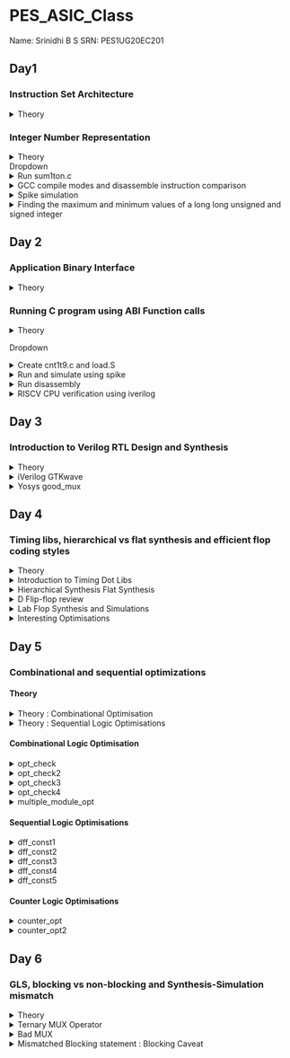# PES_ASIC_Class
Name: Srinidhi B S        SRN: PES1UG20EC201 
## Day1 
### Instruction Set Architecture
<details>
  
  <summary>Theory</summary>
  
+ ISA defines the interface between a computer's hardware and its software, specifically how the processor and its components interact with the software instructions that drive the execution of tasks. It encompasses a set of instructions, addressing modes, data types, registers, memory organization, and the mechanisms for executing and managing instructions. 
+ RISC V refers to Reduced Instruction Set Computing - Five Architecture. It is an open-source Instruction Set Architecture (ISA) that has gained significant attention and adoption in the world of computer architecture and semiconductor design.
</details>

### Integer Number Representation
<details>
  <summary>Theory</summary>
  
+ Unsigned numbers:- also known as non-negative numbers, are numerical values that represent magnitudes without indicating direction or sign.(Range: [0, (2^n)-1 ])  
+ Signed numbers are numerical values that can represent both positive and negative magnitudes, along with zero.(Range : Positive : [0 , 2^(n-1)-1] Negative : [-1 to 2^(n-1)])
  
 <img width="536" alt="Signmemalloc" src="https://github.com/Srini-web/pes_asic_class/assets/77874288/86000e0f-e3bc-4ae3-8c54-ce5f41b5a932">
 </details>
Dropdown
<details>
<summary>Run sum1ton.c</summary>
  
+ Run sum1ton.c
```
gcc sum1ton.c
./a.out
```
<img width="365" alt="Run1" src="https://github.com/Srini-web/pes_asic_class/assets/77874288/6610f24b-18f5-4e77-b069-364047e482ab">

</details>
<details>
<summary>GCC compile modes and disassemble instruction comparison</summary>
  
+ GCC compile modes and disassemble instruction comparison
  + Error encountered : stdio not recognised
Solution
```
export PATH="/home/vboxuser/riscv_toolchain/riscv64-unknown-elf-gcc-8.3.0-2019.08.0-x86_64-linux-ubuntu14/bin:$PATH"
```
```
riscv64-unknown-elf-gcc -O1 -mabi=lp64 -march=rv64i -o sum1ton.o sum1ton.c
#in a new terminal window
riscv64-unknown-elf-objdump -d sum1ton.o
```
![o1bincom](https://github.com/Srini-web/pes_asic_class/assets/77874288/bce74458-6d4f-4562-a552-9222c9fadcf6)

```
riscv64-unknown-elf-gcc -Ofast -mabi=lp64 -march=rv64i -o sum1ton.o sum1ton.c
#in a new terminal window
riscv64-unknown-elf-objdump -d sum1ton.o
```
![ofastbincom](https://github.com/Srini-web/pes_asic_class/assets/77874288/05d2aea1-4903-48f3-a6e5-da8d410779fb)
</details>
<details>
<summary> Spike simulation </summary>
  
+ Spike simulation
  
![s1](https://github.com/Srini-web/pes_asic_class/assets/77874288/1afad98b-d71c-4b11-91d6-991c862e1ebb)

</details>
<details>
<summary>Finding the maximum and minimum values of a long long unsigned and signed integer</summary>
  
+ Finding the maximum and minimum values of a long long unsigned integer
    + Also finding out what happens when the value assigned is beyond the datatype range
      
  <img width="560" alt="s2" src="https://github.com/Srini-web/pes_asic_class/assets/77874288/7629b726-9c9d-4d56-a838-88b213468e66">

</details>


## Day 2
### Application Binary Interface
<details>
  
  <summary>Theory</summary>
  
+ An Application Binary Interface (ABI) is a set of rules and conventions that dictate how binary code interacts with and communicates with other binary code, typically at the level of machine code or compiled code. In simpler terms, it defines the interface between two software components or systems that are written in different programming languages, compiled by different compilers, or running on different hardware architectures.
+ The ABI is crucial for enabling interoperability between different software components, such as different libraries, object files, or even entire programs. It allows components compiled independently and potentially on different platforms to work seamlessly together by adhering to a common set of rules for communication and data representation.
+ RISC V architecture being currently used uses Little Endian memory allocation
   + In little-endian representation, you store the least significant byte (LSB) at the lowest memory address and the most significant byte (MSB) at the highest memory address.
+ Given the 5 bits that are allocated, 2^5 or 32 bits are used for memory allocation.
+ An ABI table is referred to where every register is mapped to a particular variable/function.
<img width="430" alt="ABITable" src="https://github.com/Srini-web/pes_asic_class/assets/77874288/4ca9c3cb-6253-43cd-8bac-a66090687d17">
</details>

### Running C program using ABI Function calls
<details>
  
  <summary>Theory</summary>
  
+ In this program, a base(caller) c program calls a function written in assembly-level language. While they are both manipulated using ABI, the function call succeeds.
 <img width="407" alt="ABIFLOW" src="https://github.com/Srini-web/pes_asic_class/assets/77874288/e046f952-d4b3-4239-8379-415eba3ae42e">
 
+ CPU Functioning
  
<img width="502" alt="insert" src="https://github.com/Srini-web/pes_asic_class/assets/77874288/d9da06e4-242c-449e-9b4b-a80acc6c48a9">
</details>
 
Dropdown
<details>
<summary>Create cnt1t9.c and load.S</summary>
  
+ create files
```
leafpad cnt1t9.c
leafpad load.S
```
</details>

<details>
<summary>Run and simulate using spike</summary>
  
+ Run c program file and function in assembly language
```
riscv64-unknown-elf-gcc -Ofast -mabi=lp64 -march=rv64i -o cnt1t9.o cnt1t9.c load.S
spike pk cnt1t9.o
```

<img width="531" alt="s1" src="https://github.com/Srini-web/pes_asic_class/assets/77874288/b91d2dab-0d0d-44ae-92c2-8090aa048adb">


</details>

<details>
<summary>Run disassembly</summary>  

```
riscv64-unknown-elf-objdump -d cnt1tn.o|less
```
<img width="448" alt="s2" src="https://github.com/Srini-web/pes_asic_class/assets/77874288/d1bb18cf-9b3f-4737-8b19-a02d27870b5f">

</details>

<details>
<summary>RISCV CPU verification using iverilog</summary>
  
+ verification of CPU using verilog
   + using vim command
```
vim picorv32.v
```
![s3](https://github.com/Srini-web/pes_asic_class/assets/77874288/f49b626b-b6ef-469e-91a2-718d3a98919c)


  + using less command
```
less picorv32.v
```

![s4](https://github.com/Srini-web/pes_asic_class/assets/77874288/d37d6754-fb5f-4d3c-9632-0974ec25e38e)
  
 + running iverilog and testbench
```
vim picorv32.v
vim testbench.v
vim rv32im.sh
chmod 777 rv32im.sh
./rv32im.sh
```

<img width="439" alt="vimrins5" src="https://github.com/Srini-web/pes_asic_class/assets/77874288/0b39bfc9-8065-4ab2-9858-229919b3147e">

  + genrating hexadecimal (HEX file)
```
vim firmare.hex
```
  <img width="467" alt="s6" src="https://github.com/Srini-web/pes_asic_class/assets/77874288/ce2201f4-40a5-4b8b-9722-39d723b60d82">
  
</details>

## Day 3

### Introduction to Verilog RTL Design and Synthesis
<details>
<summary> Theory </summary>

 - **Simulator**
   - It is a tool used for simulating the design. It looks for the changes in the input signals to evaluate the outputs.
   - If there is no change in the inputs, the simulator doesn't evaluate the outputs.
   - RTL is checked for adherence to the spec by simulating the design.
   - The tool used here is **iverilog**.

- **iVerilog**
  -  It is an open-source Verilog simulator used for testing and simulating digital circuit designs described in the Verilog hardware description language (HDL).
  -  Both the design and the testbench are fed to the simulator and it produces a vcd (value change dump) file.
  -  In order to view the vcd file, we use the GTKwave where we can see the waveforms.
    
   <img width="526" alt="image" src="https://github.com/Veda1809/pes_asic_class/assets/142098395/37b643b5-e41e-425d-85f0-a55d7e190571">

- **Design**
  - It is the actual verilog code or set of verilog codes that the intended functionality to meet the required specifications.
  - Verilog is used to describe the behavior and structure of digital circuits at different levels of abstraction, from high-level system descriptions down to low-level gate-level representations. 

- **Testbench**
  - A testbench is a specialized Verilog module or program used to verify the functionality and behavior of another Verilog module, circuit, or design. Testbenches are essential for testing and simulating digital designs before they are synthesized or manufactured as physical chips.
  - It is a setup to apply a stimulus to the design to check its functionality.

    <img width="526" alt="image" src="https://github.com/Veda1809/pes_asic_class/assets/142098395/72e6ffe4-abba-41f1-b79f-240f125b410b">

 + **Synthesizer**
  - It is a tool used for converting RTL design code to netlist.
  - Here, the synthesizer used is **Yosys**.

+ **Yosys**
  - It is an open-source framework for Verilog RTL synthesis and formal verification.
  - Yosys provides a collection of tools and algorithms that enable designers to transform high-level RTL (Register Transfer Level) descriptions of digital circuits into optimized gate-level representations suitable for physical implementation on hardware.

 <img width="561" alt="image" src="https://github.com/Veda1809/pes_asic_class/assets/142098395/5f879aaa-ec65-4362-9f91-f39999069732">

   - Design and .lib files are fed to the synthesizer to get a netlist file.
   - **Netlist** is the representation of the design in the form of standard cells in the .lib
     
+ Commands used to perform different operations:
  - `read_verilog` to read the design
  - `read_liberty` to read the .lib file
  - `write_verilog` to write out the netlist file
 
+ To verify the synthesis

<img width="566" alt="image" src="https://github.com/Veda1809/pes_asic_class/assets/142098395/fd73f6b8-f594-4e4f-bb1a-b600fb4475f8">

   - Netlist along with the testbench is fed to the iverilog simulator.
   - The vcd file generated is fed to the gtkwave simulator.
   - The output on the simulator must be the same as the output observed during RTL simulation.
   - The same RTL testbench can be used as the primary inputs and primary outputs remain same between the RTL design and synthesised netlist.

 + **Logic Synthesis**
  - Logic synthesis is a process in digital design that transforms a high-level hardware description of a digital circuit, typically in a hardware description language (HDL) like Verilog or VHDL, into a lower-level representation composed of logic gates and flip-flops.
  - The goal of logic synthesis is to optimize the design for various criteria such as performance, area, power consumption, and timing.

 + **.lib**
   - It is a collection of logical modules like And, Or, Not etc.
   - It has different flavors of same gate like 2 input AND gate, 3 input AND gate etc with different performace speed.
  
+ **Why different flavors  of gate?**
  - In order to make a circuit faster, the clock frequency should be high.
  - For that, the time period of the clock should be as low as possible.
  
<img width="400" alt="image" src="https://github.com/Veda1809/pes_asic_class/assets/142098395/bc2242db-49e8-4c19-a06e-8f8e82f55729">

+ In a sequential circuit, clock period depends on:
  - Clock to Q of flip-flop A.
  - Propagation delay of combinational circuit.
  - Setup time of flip-flop B.

<img width="400" alt="image" src="https://github.com/Veda1809/pes_asic_class/assets/142098395/112de4cd-6e0c-46ec-ad94-0cb6540af7e1">

+ **Why need fast and slow cells?**
  - To ensure that there are no HOLD issues at flip-flop B, we require slow cells.
  - For a smaller propagation time, we need faster cells.
  - The collection forms the .lib

+ **Faster Cells vs Slower Cells**
  - Load in digital circuit is of Capacitence.
  - Faster the charging or dicharging of capacitance, lesser is the cell delay.
  - However, for a quick charge/ discharge of capacitor, we need transistors capable of sourcing more current i.e, we need **wide transistors**.
  - Wider transistors have lesser delay but consume more area and power.
  - Narrow transistors have more delay but consume less area and performance.
  - Faster cells come with a cost of area and power.
 
+ **Selection of the Cells**
  - We have to guide the Synthesizer to choose the flavour of cells that is optimum for implementation of logic circuit.
  - More use of faster cells leads to bad circuit in terms of power and area and also hold time violations.
  - More use of slower cells leads to sluggish circuits amd may not meet the performance needs.
  - Hence the guidance is offered to the synthesiser in the form of **constraints**. 

 - **Setup**
   - Contains sky130RTLDesignAndSynthesisWorkshop folder which contains
    - my_lib: contains all the library files
    - lib: contains sky130 standard cell library used for our synthesis
    - verilog_model: contains all the standard cell verilog modules of the standard cells contained in the .lib
    - verilog_files: contains all the verilog source files and testbench files that are required for labs

</details>



<details>
<summary> iVerilog GTKwave </summary>	

```
cd vsd/sky130RTLDesignAndSynthesisWorkshop/verilog_files
ls
```
![s1verilogfiles](https://github.com/Srini-web/pes_asic_class/assets/77874288/6c2f3048-5342-438f-956f-4cdee3604e6e)

```
iverilog good_mux.v tb_good_mux.v
./a.out
gtkwave tb_good_mux.vcd
```

![s2goodmuxrun](https://github.com/Srini-web/pes_asic_class/assets/77874288/cd3c3ce0-54f1-4268-81cc-aaaab905d885)

![s3gtk1](https://github.com/Srini-web/pes_asic_class/assets/77874288/22c308a1-cfaf-4edc-aefe-b2ba2219f28d)

```
gvim tb_good_mux.v -o good_mux.v
```
![s3gtk2](https://github.com/Srini-web/pes_asic_class/assets/77874288/90449417-dc0c-4edb-a842-cfd87de0d78c)

</details>

<details>
<summary> Yosys good_mux  </summary>	

+ To invoke yosys
```
cd
cd vsd/sky130RTLDesignAndSynthesisWorkshop/verilog_files
yosys
```
![s4yosys](https://github.com/Srini-web/pes_asic_class/assets/77874288/2dabd406-6263-4bcd-94b0-8412e8dba545)

+ To read the library, design and synthesize a module named "good_mux.v"
  ```
  read_liberty -lib ../lib/sky130_fd_sc_hd__tt_025C_1v80.lib
  read_verilog good_mux.v
  synth -top good_mux
  ```
  
![s5yosysdesread](https://github.com/Srini-web/pes_asic_class/assets/77874288/93b46c6b-85a4-4ae4-a13f-41227c4c8c23)

![s6yosyssynth](https://github.com/Srini-web/pes_asic_class/assets/77874288/4a405886-992a-4b2f-8c4c-8340f36983bb)

   
 + Generate the netlist
   ```
   abc -liberty ../lib/sky130_fd_sc_hd__tt_025C_1v80.lib
   ```

 ![s7yosysnetlist](https://github.com/Srini-web/pes_asic_class/assets/77874288/85d7298a-d438-4dd0-b2b9-fefa7676ef18)


+ To see the logic realized
  ```
  show
  ```
  
![s8yosysshow](https://github.com/Srini-web/pes_asic_class/assets/77874288/04abfbfd-c6f4-4520-9f97-234264db7a6d)


+ To write the netlist
  ```
  write_verilog good_mux_netlist.v
  !gvim good_mux_netlist.v
  ```
  ![s9yosyswrnl](https://github.com/Srini-web/pes_asic_class/assets/77874288/832a9261-1c64-4d35-a176-6c89f91861ae)

  + To view a simplified code
    ```
    write_verilog -noattr good_mux_netlist.v     
    !gvim good_mux_netlist.v
    ```
     ![s10yosysnlsimp](https://github.com/Srini-web/pes_asic_class/assets/77874288/3aa56285-4512-4e8b-a7ec-bd5431c5f779)


</details>

## Day 4
### Timing libs, hierarchical vs flat synthesis and efficient flop coding styles

<details>
<summary> Theory </summary>	
  
+ libraries in yosys
  + The first line in the file `library ("sky130_fd_sc_hd__tt_025C_1v80") ` :
    
    - tt: indicates variations due to process and here it indicates **Typical Process**.
    - 025C: indicates the variations due to temperatures where the silicon will be used.
    - 1v80: indicates the variations due to the voltage levels where the silicon will be incorporated.
      
 **Hierarchical Synthesis**
  Hierarchical synthesis is an approach in digital design and logic synthesis where complex designs are broken down into smaller, more manageable modules or sub-circuits, and each module is synthesized individually. These synthesized modules are then integrated back into the overall design hierarchy. This approach helps manage the complexity of large designs and allows designers to work on different parts of the design independently. 

 **Flattened Synthesis**
  Flattened synthesis is the opposite of hierarchical synthesis. Instead of maintaining the hierarchical structure of the design during synthesis, flattened synthesis combines all modules and sub-modules into a single, flat representation. This means that the entire design is synthesized as a single unit, without preserving the modular organization present in the original high-level description.

**Why do we need a Flop?**

+ A flip-flop (often abbreviated as "flop") is a fundamental building block in digital circuit design.
+ It's a type of sequential logic element that stores binary information (0 or 1) and can change its output based on clock signals and input values.
+ In a combinational circuit, the output changes after the propagation delay of the circuit once inputs are changed.
+ During the propagation of data, if there are different paths with different propagation delays, then a glitch might occur.
+ There will be multiple glitches for multiple combinational circuits.
+ Hence, we need flops to store the data from the combinational circuits.
+ When a flop is used, the output of combinational circuit is stored in it and it is propagated only at the posedge or negedge of the clock so that the next combinational circuit gets a glitch free input thereby stabilising the output.
+ We use control pins like **set** and **reset** to initialise the flops.
+ They can be synchronous and asynchronous.

</details>  
<details>
  <summary> Introduction to Timing Dot Libs </summary>	
  
+ To view the contents in the .lib
```
gvim ../lib/sky130_fd_sc_hd__tt_025C_1v80.lib
```
![s1dotappl](https://github.com/Srini-web/pes_asic_class/assets/77874288/0e37b704-3c54-454a-a108-1ca563283200)

 
+ It also displays the units of various parameters and cells.

![s2dotlibclass](https://github.com/Srini-web/pes_asic_class/assets/77874288/6632c33b-1786-46c2-b07c-7bb83bf1245d)

+ It gives the features of the cells
  + To enable line number `:se nu`
  ![s3serno](https://github.com/Srini-web/pes_asic_class/assets/77874288/d32b885a-93c7-4a26-b3da-3f6ce1d41d1b)

+ To view any instance `:/instance`
  + Since there are 5 inputs, for all the 32 possible combinations, it gives the delay, power, and all the other parameters for each cell.
  + The below image shows the power consumption and area comparison.
  
![s4 1comp](https://github.com/Srini-web/pes_asic_class/assets/77874288/24fa7730-0bfa-4331-8039-794669ab1add)

</details>

<details>
<summary> Hierarchical Synthesis Flat Synthesis </summary>	
  
+ The file we used in this lab is multiple_modules.v
  
  ```
  cd vsd/sky130RTLDesignAndSynthesisWorkshop/verilog_files
  gvim multiple_modules.v
  ```

![s5file](https://github.com/Srini-web/pes_asic_class/assets/77874288/136819b9-5e96-4d19-a9d2-22192abfcb97)


+  `multiple_modules` instantiates `sub_module1` and `sub_module2`

```
Launch yosys
read_liberty -lib ../lib/sky130_fd_sc_hd__tt_025C_1v80.lib
read_verilog multiple_modules.v
synth -top multiple_modules
```

![s6yosys](https://github.com/Srini-web/pes_asic_class/assets/77874288/fd46db6d-9f8b-45ed-a96c-925ac82bd2eb)

+  Netlist generation
  
  ```
  abc -liberty ../lib/sky130_fd_sc_hd__tt_025C_1v80.lib`
  show multiple_modules
  ```

![s7moduleload](https://github.com/Srini-web/pes_asic_class/assets/77874288/c3386884-ef18-42c9-9a3a-1c997219a64b)

```
write_verilog -noattr multiple_modules_hier.v
!gvim multiple_modules_hier.v
```


![s8submoduleload](https://github.com/Srini-web/pes_asic_class/assets/77874288/ed9c6d8b-7100-4a14-84d2-94d0eca10618)

![s9submoddiag](https://github.com/Srini-web/pes_asic_class/assets/77874288/01d74903-1338-4066-90b1-ac8fe6719ce9)


+  Flattened Synthesis
  ```
  yosys
  read_liberty -lib ../lib/sky130_fd_sc_hd__tt_025C_1v80.lib
  synth -top multiple_modules
  abc -liberty ../lib/sky130_fd_sc_hd__tt_025C_1v80.lib
  flatten
  show
  ```
  
![s10flatteneddiag](https://github.com/Srini-web/pes_asic_class/assets/77874288/db029588-9994-4a2e-bd1f-04981bfb4365)

```
write_verilog -noattr multiple_modules_flat.v`
!gvim multiple_modules_flat.v
```
  ![s11befflat](https://github.com/Srini-web/pes_asic_class/assets/77874288/9736cae1-c6f6-4276-be9d-ee05f375ecd8)
  ![s12afflat](https://github.com/Srini-web/pes_asic_class/assets/77874288/ebf2d734-130c-443f-97bd-9e0d928a413a)

</details>


<details>
<summary> D Flip-flop review </summary>	

+ D Flip-Flop with Asynchronous Reset
  + When the reset is high, the output of the flip-flop is forced to 0, irrespective of the clock signal.
  + Else, on the positive edge of the clock, the stored value is updated at the output.
 ```
  gvim dff_asyncres_syncres.v
 ```
   ![s13dasres](https://github.com/Srini-web/pes_asic_class/assets/77874288/2a2bc0c9-abd8-4f59-90a9-9c4b8932787c)


+ D Flip_Flop with Asynchronous Set
  + When the set is high, the output of the flip-flop is forced to 1, irrespective of the clock signal.
  + Else, on positive edge of the clock, the stored value is updated at the output.

```
gvim dff_async_set.v
```

![s14dasset](https://github.com/Srini-web/pes_asic_class/assets/77874288/2a77a30a-2e9f-4d59-a779-ccc5fed5731e)


+ D Flip-Flop with Synchronous Reset
  + When the reset is high on the positive edge of the clock, the output of the flip-flop is forced to 0.
  + Else, on the positive edge of the clock, the stored value is updated at the output.

```
gvim dff_syncres.v
```

![s15dsres](https://github.com/Srini-web/pes_asic_class/assets/77874288/40a5b9ca-8390-4bc7-a4c0-9770ea65492c)

+ D Flip-Flop with Asynchronous Reset and Synchronous Reset
  + When the asynchronous reset is high, the output is forced to 0.
  + When the synchronous reset is high at the positive edge of the clock, the output is forced to 0.
  + Else, on the positive edge of the clock, the stored value is updated at the output.
  + Here, it is a combination of both synchronous and asynchronous reset DFF.

```
gvim dff_asyncres_syncres.v
```

![s16dsynasynrst](https://github.com/Srini-web/pes_asic_class/assets/77874288/0b1dd71b-a36a-431c-92c1-c45a0c040017)


</details>

<details>
<summary> Lab Flop Synthesis and Simulations </summary>	

+ D Flip-Flop with Asynchronous Reset
  + Simulation
    ```
    cd vsd/sky130RTLDesignAndSynthesisWorkshop/verilog_files
    iverilog dff_asyncres.v tb_dff_asyncres.v
    ./a.out
    gtkwave tb_dff_asyncres.vcd
    ```
  

   ![s16simul](https://github.com/Srini-web/pes_asic_class/assets/77874288/361b062d-4000-45da-8250-f9ae73d24efa)



  + Synthesis
    ```
    cd vsd/sky130RTLDesignAndSynthesisWorkshop/verilog_files
    yosys
    read_liberty -lib ../lib/sky130_fd_sc_hd__tt_025C_1v80.lib
    read_verilog dff_asyncres.v
    synth -top dff_asyncres
    dfflibmap -liberty ../lib/sky130_fd_sc_hd__tt_025C_1v80.lib
    abc -liberty ../lib/sky130_fd_sc_hd__tt_025C_1v80.lib
    show
    ```
   
    <img width="925" alt="s17synth" src="https://github.com/Srini-web/pes_asic_class/assets/77874288/d92920ea-1c72-4be8-bd7b-a26ac75f75a6">

 + D Flip_Flop with Asynchronous Set
   + Simulation
     ```
     cd vsd/sky130RTLDesignAndSynthesisWorkshop/verilog_files
     iverilog dff_async_set.v tb_dff_async_set.v
     ./a.out
     gtkwave tb_dff_async_set.vcd
     ```

![s18simul2](https://github.com/Srini-web/pes_asic_class/assets/77874288/cddf0a2b-252d-41b0-bf4e-f15b1deba4d1)

  + Synthesis
```
cd vsd/sky130RTLDesignAndSynthesisWorkshop/verilog_files
yosys
read_liberty -lib ../lib/sky130_fd_sc_hd__tt_025C_1v80.lib
read_verilog dff_async_set.v`
synth -top dff_async_set
dfflibmap -liberty ../lib/sky130_fd_sc_hd__tt_025C_1v80.lib
abc -liberty ../lib/sky130_fd_sc_hd__tt_025C_1v80.lib
show
```
<img width="922" alt="s19synth2" src="https://github.com/Srini-web/pes_asic_class/assets/77874288/89d2d27c-18b4-45c2-9052-a12f5ed70148">


+ D Flip-Flop with Synchronous Reset
  + Simulation
  ```  
  cd vsd/sky130RTLDesignAndSynthesisWorkshop/verilog_files
  iverilog dff_syncres.v tb_dff_syncres.v
  ./a.out
  gtkwave tb_dff_syncres.vcd
   ``` 

  ![s20simul3](https://github.com/Srini-web/pes_asic_class/assets/77874288/649d05d6-34be-4d10-93c1-34ad70b6f9aa)

 
  + Synthesis
  ```
  cd vsd/sky130RTLDesignAndSynthesisWorkshop/verilog_files
  yosys
  read_liberty -lib ../lib/sky130_fd_sc_hd__tt_025C_1v80.lib
  read_verilog dff_syncres.v
  synth -top dff_syncres
  dfflibmap -liberty ../lib/sky130_fd_sc_hd__tt_025C_1v80.lib 
  abc -liberty ../lib/sky130_fd_sc_hd__tt_025C_1v80.lib
  show
  ```

<img width="925" alt="s21synth3" src="https://github.com/Srini-web/pes_asic_class/assets/77874288/f5ba1e8f-6dc2-4f68-bf61-23db96e779dc">

</details>

<details>
<summary> Interesting Optimisations </summary>	

```
gvim mult_2.v
read_liberty -lib ../lib/sky130_fd_sc_hd__tt_025C_1v80.lib
read_verilog mult_2.v
synth -top mul2
```

![s22nosynth](https://github.com/Srini-web/pes_asic_class/assets/77874288/e0d2d63c-b1f2-42be-b64c-756de22f037f)

```
abc -liberty ../lib/sky130_fd_sc_hd__tt_025C_1v80.lib
show
```


![s23diag](https://github.com/Srini-web/pes_asic_class/assets/77874288/960b508e-dcde-4377-8522-dee1556cbbbe)

```
write_verilog -noattr mul2_netlist.v
!gvim mul2_netlist.v
```
  <img width="436" alt="s24c1" src="https://github.com/Srini-web/pes_asic_class/assets/77874288/0643321d-a40a-44ca-a68e-ae9a6f9fa553">


```
gvim mult_8.v
```
<img width="443" alt="s25c2" src="https://github.com/Srini-web/pes_asic_class/assets/77874288/e5db84ea-d62e-4ef4-b550-4ede689e8a3a">

``` 
read_liberty -lib ../lib/sky130_fd_sc_hd__tt_025C_1v80.lib  
read_verilog mult_8.v
synth -top mult8
```
<img width="202" alt="s26op2" src="https://github.com/Srini-web/pes_asic_class/assets/77874288/6838fdc6-9a89-4e45-ac8a-25e49a5c2b47">

```
abc -liberty ../lib/sky130_fd_sc_hd__tt_025C_1v80.lib
show
```

<img width="305" alt="s27diag2" src="https://github.com/Srini-web/pes_asic_class/assets/77874288/4ca57c53-c118-4f7a-ae0f-198f2db9a27a">


```
write_verilog -noattr mult8_netlist.v
!gvim mult8_netlist.v
```
<img width="377" alt="s28c3" src="https://github.com/Srini-web/pes_asic_class/assets/77874288/c160860c-702e-4230-9d21-dab61dd1f815">

</details>


## Day 5
###  Combinational and sequential optimizations
#### Theory
<details>
<summary> Theory : Combinational Optimisation </summary>
	
+ Combinational logic refers to logic circuits where the outputs depend only on the current inputs and not on any previous states.
+ Combinational optimization is a field of study in computer science and operations research that focuses on finding the best possible solution from a finite set of options for problems that involve discrete variables and have no inherent notion of time.
+ Optimising the combinational logic circuit is squeezing the logic to get the most optimized digital design so that the circuit finally is area and power efficient.
+ Techniques for Optimisations:
  - **Constant propagation** is an optimization technique used in compiler design and digital circuit synthesis to improve the efficiency of code and circuit implementations by replacing variables or expressions with their constant values where applicable.
  - **Boolean logic optimization**, also known as logic minimization or Boolean function simplification, is a process in digital design that aims to simplify Boolean expressions or logic circuits by reducing the number of terms, literals, and gates required to implement a given logical function.

</details>

<details>
<summary> Theory : Sequential Logic Optimisations </summary>	

+ Sequential logic optimizations involve improving the efficiency, performance, and resource utilization of digital circuits that include memory elements like flip-flops and latches.
+ Optimizing sequential logic is crucial in ensuring that digital circuits meet timing requirements, consume minimal power, and occupy the least possible area while maintaining correct functionality.
+ Optimisation methods:
  - **Sequential constant propagation**, also known as constant propagation across sequential elements, is an optimization technique used in digital design to identify and propagate constant values through sequential logic elements like flip-flops and registers. This technique aims to replace variable values with their known constant values at various stages of the logic circuit, optimizing the design for better performance and resource utilization.
  - **State optimization**, also known as state minimization or state reduction, is an optimization technique used in digital design to reduce the number of states in finite state machines (FSMs) while preserving the original functionality.
  - **Sequential logic cloning**, also known as retiming-based cloning or register cloning, is a technique used in digital design to improve the performance of a circuit by duplicating or cloning existing registers (flip-flops) and introducing additional pipeline stages. This technique aims to balance the critical paths within a circuit and reduce its overall clock period, leading to improved timing performance and better overall efficiency.
  - **Retiming** is an optimization technique used in digital design to improve the performance of a circuit by repositioning registers (flip-flops) along its paths to balance the timing and reduce the critical path delay. The primary goal of retiming is to achieve a shorter clock period without changing the functionality of the circuit.
 
</details>

#### Combinational Logic Optimisation 
<details>
<summary> opt_check </summary>	
	
```
gvim opt_check.v
```
![s1code](https://github.com/Srini-web/pes_asic_class/assets/77874288/cc3d71c8-ddf6-4e1c-9b3b-0032f6678524)

```
read_liberty -lib ../lib/sky130_fd_sc_hd__tt_025C_1v80.lib
read_verilog opt_check.v
synth -top opt_check
opt_clean -purge
abc -liberty ../lib/sky130_fd_sc_hd__tt_025C_1v80.lib
show
```

 ![s2op](https://github.com/Srini-web/pes_asic_class/assets/77874288/0d255928-5568-4b56-b2fb-517b32fbf13f)


</details>

<details>
<summary> opt_check2 </summary>	
	
```
gvim opt_check2.v`
read_liberty -lib ../lib/sky130_fd_sc_hd__tt_025C_1v80.lib
read_verilog opt_check2.v
synth -top opt_check2
opt_clean -purge
abc -liberty ../lib/sky130_fd_sc_hd__tt_025C_1v80.lib
show
```
 
![s3op2](https://github.com/Srini-web/pes_asic_class/assets/77874288/707a8cc8-9ace-492e-813b-a8c43bba8aa6)

</details>

<details>
<summary> opt_check3 </summary>	
	
```
gvim opt_check3.v
read_liberty -lib ../lib/sky130_fd_sc_hd__tt_025C_1v80.lib
read_verilog opt_check3.v
synth -top opt_check3
opt_clean -purge
abc -liberty ../lib/sky130_fd_sc_hd__tt_025C_1v80.lib
show
```

![s4op3](https://github.com/Srini-web/pes_asic_class/assets/77874288/badbf03d-d8c4-4a5f-8818-2cf6adb9201d)

</details>

<details>
<summary> opt_check4 </summary>
	
```
gvim opt_check4.v
read_liberty -lib ../lib/sky130_fd_sc_hd__tt_025C_1v80.lib
read_verilog opt_check4.v
synth -top opt_check4
opt_clean -purge
abc -liberty ../lib/sky130_fd_sc_hd__tt_025C_1v80.lib
show
```

![s5op4](https://github.com/Srini-web/pes_asic_class/assets/77874288/156fcc50-30f2-4f85-8477-e6bac76c186d)

</details>

<details>
<summary> multiple_module_opt </summary>
	
```
gvim multiple_module_opt.v
read_liberty -lib ../lib/sky130_fd_sc_hd__tt_025C_1v80.lib
read_verilog multiple_module_opt.v
synth -top multiple_module_opt
opt_clean -purge
abc -liberty ../lib/sky130_fd_sc_hd__tt_025C_1v80.lib
show
```
![s6op5](https://github.com/Srini-web/pes_asic_class/assets/77874288/63b9746a-0a10-47dd-87e2-3ec01be1f213)

<img width="301" alt="s6 2op5" src="https://github.com/Srini-web/pes_asic_class/assets/77874288/7a84ba38-e617-4ddf-b41f-c5a868c90b27">

</details>

#### Sequential Logic Optimisations

<details>
<summary> dff_const1 </summary>	

+ Simulation
```
gvim dff_const1.v
iverilog dff_const1.v tb_dff_const1.v
./a.out
gtkwave tb_dff_const1.vcd
```

![s7dff1](https://github.com/Srini-web/pes_asic_class/assets/77874288/4687bc6d-1b7a-494f-b549-f96758c5bd8f)

+ Synthesis

```
read_liberty -lib ../lib/sky130_fd_sc_hd__tt_025C_1v80.lib
read_verilog dff_const1.v
synth -top dff_const1
dfflibmap -liberty ../lib/sky130_fd_sc_hd__tt_025C_1v80.lib 
abc -liberty ../lib/sky130_fd_sc_hd__tt_025C_1v80.lib
show
```

![s8op1](https://github.com/Srini-web/pes_asic_class/assets/77874288/9e85d0ec-162e-4f8d-8b99-531acc5eaab5)

</details>

<details>
<summary> dff_const2 </summary>	
+ Simulation
  
```  
gvim dff_const2.v
iverilog dff_const2.v tb_dff_const2.v
./a.out
gtkwave tb_dff_const2.vcd
```


![s9dff2](https://github.com/Srini-web/pes_asic_class/assets/77874288/2a337dc0-243a-45f6-a966-c51845153a96)

 + Synthesis
 
```
read_liberty -lib ../lib/sky130_fd_sc_hd__tt_025C_1v80.lib
read_verilog dff_const2.v
synth -top dff_const2
dfflibmap -liberty ../lib/sky130_fd_sc_hd__tt_025C_1v80.lib 
abc -liberty ../lib/sky130_fd_sc_hd__tt_025C_1v80.lib
show
```

![s10op2](https://github.com/Srini-web/pes_asic_class/assets/77874288/99326cd3-3e8e-4f7e-8634-2fad94d0c575)

</details>

<details>
<summary> dff_const3 </summary>
+ Simulation

```
gvim dff_const3.v
iverilog dff_const3.v tb_dff_const3.v
./a.out
gtkwave tb_dff_const3.vcd
```

![s11dff3](https://github.com/Srini-web/pes_asic_class/assets/77874288/6d02cd6a-d6d0-4f75-abfc-a8093ef5b6f7)

+ Synthesis

```
read_liberty -lib ../lib/sky130_fd_sc_hd__tt_025C_1v80.lib
read_verilog dff_const3.v
synth -top dff_const3
dfflibmap -liberty ../lib/sky130_fd_sc_hd__tt_025C_1v80.lib 
abc -liberty ../lib/sky130_fd_sc_hd__tt_025C_1v80.lib
show
```


![s12op3](https://github.com/Srini-web/pes_asic_class/assets/77874288/fe820bb0-4e11-43c8-99d8-b5e464994eb2)

</details>

<details>
<summary> dff_const4 </summary>	

+ Simulation

 ``` 
gvim dff_const4.v
iverilog dff_const4.v tb_dff_const4.v
./a.out
gtkwave tb_dff_const4.vcd
```
![s13dff4](https://github.com/Srini-web/pes_asic_class/assets/77874288/879957c2-92a5-4fc0-b350-3d708fcb0b41)

+ Synthesis

```
read_liberty -lib ../lib/sky130_fd_sc_hd__tt_025C_1v80.lib
read_verilog dff_const4.v
synth -top dff_const4
dfflibmap -liberty ../lib/sky130_fd_sc_hd__tt_025C_1v80.lib 
abc -liberty ../lib/sky130_fd_sc_hd__tt_025C_1v80.lib
show
```

![s13op4](https://github.com/Srini-web/pes_asic_class/assets/77874288/45eb59d6-df92-4b5f-876e-9432d7d069fc)

</details>

<details>
<summary> dff_const5 </summary>	

+ Simulation
```
gvim dff_const5.v
iverilog dff_const5.v tb_dff_const5.v
./a.out
gtkwave tb_dff_const5.vcd
```

![s15dff5](https://github.com/Srini-web/pes_asic_class/assets/77874288/71e9d404-de5d-4a8a-b6ba-e29ea5c8e2d7)

+ Synthesis

```
read_liberty -lib ../lib/sky130_fd_sc_hd__tt_025C_1v80.lib
read_verilog dff_const5.v
synth -top dff_const5
dfflibmap -liberty ../lib/sky130_fd_sc_hd__tt_025C_1v80.lib 
abc -liberty ../lib/sky130_fd_sc_hd__tt_025C_1v80.lib
show
```
![s16op5](https://github.com/Srini-web/pes_asic_class/assets/77874288/88c9441c-0ab2-4893-ba91-0cf4f889c70f)


</details>

#### Counter Logic Optimisations
<details>
<summary> counter_opt </summary>

 ```
gvim counter_opt.v
read_liberty -lib ../lib/sky130_fd_sc_hd__tt_025C_1v80.lib
read_verilog counter_opt.v
synth -top counter_opt
dfflibmap -liberty ../lib/sky130_fd_sc_hd__tt_025C_1v80.lib
abc -liberty ../lib/sky130_fd_sc_hd__tt_025C_1v80.lib
show
```

![s17ctr1](https://github.com/Srini-web/pes_asic_class/assets/77874288/c845b435-a9ff-4c6b-b778-f8ee410d540f)

</details>

<details>
<summary> counter_opt2 </summary>	

```
gvim counter_opt2.v
read_liberty -lib ../lib/sky130_fd_sc_hd__tt_025C_1v80.lib
read_verilog counter_opt2.v
synth -top counter_opt2
dfflibmap -liberty ../lib/sky130_fd_sc_hd__tt_025C_1v80.lib
abc -liberty ../lib/sky130_fd_sc_hd__tt_025C_1v80.lib
show
```

<img width="923" alt="s18ctr2" src="https://github.com/Srini-web/pes_asic_class/assets/77874288/1a444ed6-80d1-4534-bdaf-30bc0390b607">

</details>


## Day 6
### GLS, blocking vs non-blocking and Synthesis-Simulation mismatch

<details>
<summary> Theory </summary>	

 + **Gate Level Simualtion**
   - Gate-level simulation is a technique used in digital design and verification to validate the functionality of a digital circuit at the gate-level implementation.
   - It involves simulating the circuit using the actual logic gates and flip-flops that make up the design, as opposed to higher-level abstractions like RTL (Register Transfer Level) descriptions.
   - This type of simulation is typically performed after the logic synthesis process, where a high-level description of the design is transformed into a netlist of gates and flip-flops.
   - We perform this to verify logical correctness of the design after synthesizing it. Also ensuring the timing of the design is met.
  
<img width="608" alt="image" src="https://github.com/Veda1809/pes_asic_class/assets/142098395/6298b067-2f45-4dbc-ad25-762ac3d8be63">

+ **Synthesis-Simulation Mismatch**
  - A synthesis-simulation mismatch refers to a situation in digital design where the behavior of a circuit, as observed during simulation, doesn't match the expected or desired behavior of the circuit after it has been synthesized.
  - This discrepancy can occur due to various reasons, such as timing issues, optimization conflicts, and differences in modeling between the simulation and synthesis tools.
  - This mismatch is a critical concern in digital design because it indicates that the actual hardware implementation might not perform as expected, potentially leading to functional or timing failures in the fabricated chip.

+ **Blocking Statements**
  - Blocking statements are executed sequentially in the order they appear in the code and have an immediate effect on signal assignments.
  
+ **Non-Blocking Statements**
  - Non-blocking assignments are used to model concurrent signal updates, where all assignments are evaluated simultaneously and then scheduled to be updated at the end of the time step.
  
+ **Caveats with Blocking Statements**
  + Blocking statements in hardware description languages like Verilog have their uses, but there are certain caveats and considerations to be aware of when working with them. Here are some important caveats associated with using blocking statements:
    - Procedural Execution: Blocking statements are executed sequentially in the order they appear within a procedural block (such as an always block). This can lead to unexpected behavior if the order of execution matters and is not well understood.
    - Lack of Parallelism: Blocking statements do not accurately represent the parallel nature of hardware. In hardware, multiple signals can update concurrently, but blocking statements model sequential behavior. As a result, using blocking statements for modeling complex concurrent logic can lead to incorrect simulations.
    - Race Conditions: When multiple blocking assignments operate on the same signal within the same procedural block, a race condition can occur. The outcome of such assignments depends on their order of execution, which might lead to inconsistent or unpredictable behavior.
    - Limited Representation of Hardware: Hardware systems are inherently concurrent and parallel, but blocking statements do not capture this aspect effectively. Using blocking assignments to model complex combinational or sequential logic can lead to models that are difficult to understand, maintain, and debug.
    - Combinatorial Loops: Incorrect use of blocking statements can lead to unintentional combinational logic loops, which can result in simulation or synthesis errors.
    - Debugging Challenges: Debugging code with many blocking assignments can be challenging, especially when trying to track down timing-related issues.
    - Not Suitable for Flip-Flops: Blocking assignments are not suitable for modeling flip-flop behavior. Non-blocking assignments (<=) are generally preferred for modeling flip-flop updates to ensure accurate representation of concurrent behavior.
    - Sequential Logic Misrepresentation: Using blocking assignments to model sequential logic might not capture the intended behavior accurately. Sequential elements like registers and flip-flops are better represented using non-blocking assignments.
    - Synthesis Implications: The behavior of blocking assignments might not translate well during synthesis, leading to potential mismatches between simulation and synthesis results.

</details>


<details>
<summary> Ternary MUX Operator </summary>	

+ Simulation
```
gvim teranry_operator_mux.v
iverilog ternary_operator_mux.v tb_ternary_operator_mux.v
./a.out
gtkwave tb_ternary_operator_mux.vcd
```
![s1g1](https://github.com/Srini-web/pes_asic_class/assets/77874288/693a123c-5dbc-4dd3-bf78-985ea0ae233e)


+ Synthesis

 ```
read_liberty -lib ../lib/sky130_fd_sc_hd__tt_025C_1v80.lib
read_verilog ternary_operator_mux.v
synth -top ternary_operator_mux
abc -liberty ../lib/sky130_fd_sc_hd__tt_025C_1v80.lib
show
``` 

![s2synth2](https://github.com/Srini-web/pes_asic_class/assets/77874288/3c1283d8-e569-4897-84b1-2dcf13403af6)


+ GLS to Gate-Level Simulation

```
iverilog ../my_lib/verilog_model/primitives.v ../my_lib/verilog_model/sky130_fd_sc_hd.v ternary_operator_mux_net.v tb_ternary_operator_mux.v
./a.out
gtkwave tb_bad_mux.vcd
```
![s3g2](https://github.com/Srini-web/pes_asic_class/assets/77874288/5d1b9c90-5084-4a95-9bb2-c8a11a060397)

</details>

<details>
<summary> Bad MUX </summary>	

 + Simualtion

```
gvim bad_mux.v
iverilog bad_mux.v tb_bad_mux.v
./a.out
gtkwave tb_bad_mux.vcd
```

![s4gbadmux](https://github.com/Srini-web/pes_asic_class/assets/77874288/ccab195c-bd78-48ac-9d03-dccedf73dc70)

+ Synthesis

```
read_liberty -lib ../lib/sky130_fd_sc_hd__tt_025C_1v80.lib
read_verilog bad_mux.v
synth -top bad_mux
abc -liberty ../lib/sky130_fd_sc_hd__tt_025C_1v80.lib
show
```

![s5synthbadmux](https://github.com/Srini-web/pes_asic_class/assets/77874288/35df5c70-8b65-4cbc-9737-a0dffe26ad10)

+ GLS to Gate-Level Simulation
```
iverilog ../my_lib/verilog_model/primitives.v ../my_lib/verilog_model/sky130_fd_sc_hd.v bad_mux_net.v tb_bad_mux.v
./a.out
gtkwave tb_bad_mux.vcd
```
![s6gtsbadmux](https://github.com/Srini-web/pes_asic_class/assets/77874288/ae6a9bc6-d634-4cd2-a41a-c853659c6d51)

</details>

<details>
<summary> Mismatched Blocking statement : Blocking Caveat </summary>	

+ Simulation

```
gvim blocking_caveat.v
iverilog blocking_caveat.v tb_blocking_caveat.v
./a.out
gtkwave tb_blocking_caveat.vcd
```

![s7simcaveat](https://github.com/Srini-web/pes_asic_class/assets/77874288/a00eb9d4-4279-450e-8e9c-42fecf96dd87)

+ Synthesis

```
read_liberty -lib ../lib/sky130_fd_sc_hd__tt_025C_1v80.lib
read_verilog blocking_caveat.v
synth -top blocking_caveat
abc -liberty ../lib/sky130_fd_sc_hd__tt_025C_1v80.lib
show
```


![s8synthcaveat](https://github.com/Srini-web/pes_asic_class/assets/77874288/2d94bd72-25b6-442c-a3b9-1771f086e393)

+ GLS to Gate-Level Simulation

```
iverilog ../my_lib/verilog_model/primitives.v ../my_lib/verilog_model/sky130_fd_sc_hd.v blocking_caveat_net.v tb_blocking_caveat.v
./a.out
gtkwave tb_blocking_caveat.vcd
```

![s9blckcaveat](https://github.com/Srini-web/pes_asic_class/assets/77874288/1903ad92-7246-4ea1-b5ec-42e6c03ff177)


</details>
